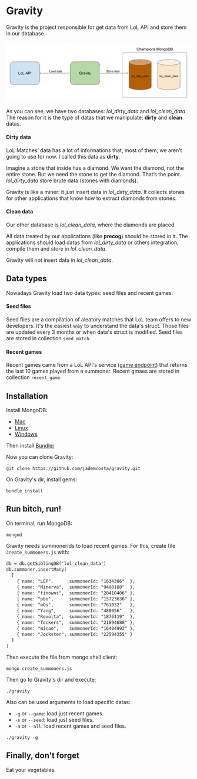 # Gravity

Gravity is the project responsible for get data from LoL API and store them in our database.

![gravity_diagram](img/gravity_diagram.png)

As you can see, we have two databases: _lol_dirty_data_ and _lol_clean_data_. The reason for it is the type of datas that we manipulate: **dirty** and **clean** datas.

#### Dirty data
LoL Matches’ data has a lot of informations that, most of them, we aren’t going to use for now. I called this data as **dirty**. 

Imagine a stone that inside has a diamond. We want the diamond, not the entire stone. But we need the stone to get the diamond. That’s the point. _lol_dirty_data_ store brute data (stones with diamonds). 

Gravity is like a miner: it just insert data in _lol_dirty_data_. It collects stones for other applications that know how to extract diamonds from stones.

#### Clean data
Our other database is _lol_clean_data_, where the diamonds are placed. 

All data treated by our applications (like **precog**) should be stored in it. The applications should load datas from _lol_dirty_data_ or others integration, compile them and store in _lol_clean_data_. 

Gravity will not insert data in _lol_clean_data_.

## Data types

Nowadays Gravity load two data types: seed files and recent games.

#### Seed files
Seed files are a compilation of aleatory matches that LoL team offers to new developers. It's the easiest way to understand the data's struct. Those files are updated every 3 months or when data's struct is modified. Seed files are stored in collection `seed_match`.

#### Recent games
Recent games came from a LoL API's service ([game endpoint](https://developer.riotgames.com/api/methods#!/1078/3718)) that returns the last 10 games played from a summoner. Recent gmaes are stored in collection `recent_game`.

## Installation
Install MongoDB:
  - [Mac](https://docs.mongodb.com/manual/installation/)
  - [Linux](https://docs.mongodb.com/manual/administration/install-on-linux/)
  - [Windows](https://www.youtube.com/watch?v=dQw4w9WgXcQ)

Then install [Bundler](http://bundler.io/)

Now you can clone Gravity:
```
git clone https://github.com/jademcosta/gravity.git
```

On Gravity's dir, install gems:
```
bundle install
```

## Run bitch, run!
On terminal, run MongoDB:
```
mongod
```

Gravity needs summonerIds to load recent games. For this, create file `create_summoners.js` with:
```
db = db.getSiblingDB('lol_clean_data')
db.summoner.insertMany(
  [
    { name: "LEP",      summonerId: "1634366"  },
    { name: "Minerva",  summonerId: "9480188"  },
    { name: "tinowns",  summonerId: "20410406" },
    { name: "pbo",      summonerId: "15723636" },
    { name: "wOs",      summonerId: "761032"   },
    { name: "Yang",     summonerId: "488056"   },
    { name: "Revolta",  summonerId: "1876119"  },
    { name: "Tockers",  summonerId: "21894688" },
    { name: "micao",    summonerId: "16404993" },
    { name: "Jockster", summonerId: "22594355" }
  ]
)
```
Then execute the file from mongo shell client:
```
mongo create_summoners.js
```

Then go to Gravity's dir and execute:
```
./gravity
```

Also can be used arguments to load specific datas:
  - `-g` or `--game`: load just recent games.
  - `-s` or `--seed`: load just seed files.
  - `-a` or `--all`: load recent games and seed files.

 ```
./gravity -g
 ```

 ## Finally, don't forget
 Eat your vegetables.
